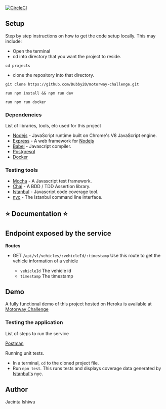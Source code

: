 [![CircleCI](https://dl.circleci.com/status-badge/img/gh/Dubby20/motorway-challenge/tree/main.svg?style=svg)](https://dl.circleci.com/status-badge/redirect/gh/Dubby20/motorway-challenge/tree/main)


## Setup

Step by step instructions on how to get the code setup locally. This may include:

- Open the terminal
- cd into directory that you want the project to reside.

```
cd projects
```

- clone the repository into that directory.

```
git clone https://github.com/Dubby20/motorway-challenge.git
```

```
run npm install && npm run dev
```

```
run npm run docker
```

### Dependencies

List of libraries, tools, etc used for this project

- [Nodejs](https://nodejs.org/en/) - JavaScript runtime built on Chrome's V8 JavaScript engine.
- [Express](https://expressjs.com/) - A web framework for [Nodejs](https://nodejs.org/en/)
- [Babel](https://babeljs.io) - Javascript compiler.
- [Postgresql](https://www.postgresql.org/)
- [Docker](https://docs.docker.com/get-docker/)

### Testing tools

- [Mocha](https://mochajs.org/) - A Javascript test framework.
- [Chai](http://chaijs.com) - A BDD / TDD Assertion library.
- [Istanbul](https://istanbul.js.org) - Javascript code coverage tool.
- [nyc](https://github.com/istanbuljs/nyc) - The Istanbul command line interface.

## :star: Documentation :star:

## Endpoint exposed by the service

**Routes**

- GET `/api/v1/vehicles/:vehicleId/:timestamp` Use this route to get the vehicle information of a vehicle 

  - `vehicleId` The vehicle id
  - `timestamp` The timestamp

## Demo

A fully functional demo of this project hosted on Heroku is available at [Motorway Challenge](https://motorway.herokuapp.com/)

### Testing the application

List of steps to run the service

[Postman](www.getpostman.com)

Running unit tests.

- In a terminal, `cd` to the cloned project file.
- Run `npm test`. This runs tests and displays coverage data generated by [Istanbul's](https://istanbul.js.org) nyc.

## Author

Jacinta Ishiwu



<!-- Install requirements:
 - docker (https://docs.docker.com/get-docker/)

To initialize this project, run `docker compose up` from the root of this project. This will build and seed the database. By default the database runs on port `5432` and is also exposed on `5432`, if you want to change this you can update `docker-compose.yml`. -->